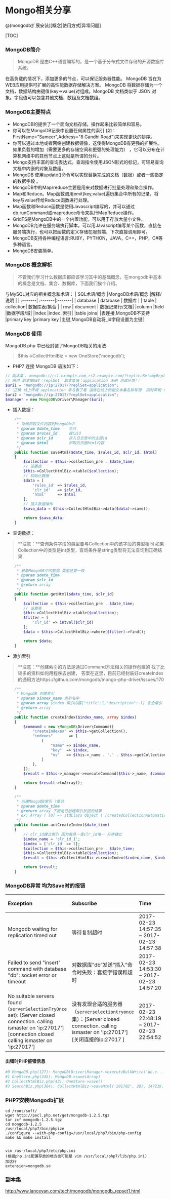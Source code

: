 # Mongo相关分享

@(mongodb扩展安装)[概念|使用方式|异常问题]


[TOC]

### MongoDB简介
> MongoDB 是由C++语言编写的，是一个基于分布式文件存储的开源数据库系统。

在高负载的情况下，添加更多的节点，可以保证服务器性能。
MongoDB 旨在为WEB应用提供可扩展的高性能数据存储解决方案。
MongoDB 将数据存储为一个文档，数据结构由键值(key=>value)对组成。MongoDB 文档类似于 JSON 对象。字段值可以包含其他文档，数组及文档数组。

### MongoDB主要特点
- MongoDB的提供了一个面向文档存储，操作起来比较简单和容易。
- 你可以在MongoDB记录中设置任何属性的索引 (如：FirstName="Sameer",Address="8 Gandhi Road")来实现更快的排序。
- 你可以通过本地或者网络创建数据镜像，这使得MongoDB有更强的扩展性。
如果负载的增加（需要更多的存储空间和更强的处理能力） ，它可以分布在计算机网络中的其他节点上这就是所谓的分片。
- Mongo支持丰富的查询表达式。查询指令使用JSON形式的标记，可轻易查询文档中内嵌的对象及数组。
- MongoDB 使用update()命令可以实现替换完成的文档（数据）或者一些指定的数据字段 。
- MongoDB中的Map/reduce主要是用来对数据进行批量处理和聚合操作。
- Map和Reduce。Map函数调用emit(key,value)遍历集合中所有的记录，将key与value传给Reduce函数进行处理。
- Map函数和Reduce函数是使用Javascript编写的，并可以通过db.runCommand或mapreduce命令来执行MapReduce操作。
- GridFS是MongoDB中的一个内置功能，可以用于存放大量小文件。
- MongoDB允许在服务端执行脚本，可以用Javascript编写某个函数，直接在服务端执行，也可以把函数的定义存储在服务端，下次直接调用即可。
- MongoDB支持各种编程语言:RUBY，PYTHON，JAVA，C++，PHP，C#等多种语言。
- MongoDB安装简单。

### MongoDB 概念解析
>不管我们学习什么数据库都应该学习其中的基础概念，在mongodb中基本的概念是文档、集合、数据库，下面我们挨个介绍。

与MySQL对应的相关概念和术语：
| SQL术语/概念 |MongoDB术语/概念 |解释/说明  |
| :-------|  :-------|:-------|
| database | database  | 数据库   |
| table    | collection| 数据库表/集合  |
| row      | document  | 数据记录行/文档|
|column	|field	|数据字段/域|
|index	|index	|索引|
|table joins|	|表连接,MongoDB不支持
|primary key	|primary key	|主键,MongoDB自动将_id字段设置为主键|

### MongoDB 使用
MongoDB.php 中已经封装了MongoDB相关的用法
> $this->CollectHtmlBiz = new OneStore('mongodb');

- PHP7 连接 MongoDB 语法如下：
``` php
// 副本集： mongodb://rs1.example.com,rs2.example.com/?replicaSet=myReplicaSet
// 采用 副本集KEY：replSet  副本集值：application 正确 测试环境）：
$uri1 = "mongodb://ip:27017/?replSet=application";
//（正确 线上环境 applocation 幸亏看了看 运维在线上的副文本集名称写错  同时声明 replSet 而非 replicaSet）
$uri2 = "mongodb://ip:27017/?replSet=applocation";
$manager = new MongoDB\Driver\Manager($uri);
```
- 插入数据：
``` php
	/**
     * 存储抓取文件内容到MongoDb中
     * @param $date_time    年月
     * @param $rules_id     接口id
     * @param $clr_id       存入日志表中的主键id
     * @param $html         抓取的页面html内容
     */
    public function saveHtml($date_time, $rules_id, $clr_id, $html)
    {
        $collection = $this->collection_pre . $date_time;
        // 设置表
        $this->CollectHtmlBiz->table($collection);
        // 初始化数据
        $data = [
            'rules_id' => $rules_id,
            'clr_id'   => $clr_id,
            'html'     => $html
        ];
		// 插入数据操作
        $sava_data = $this->CollectHtmlBiz->data($data)->save();

        return $sava_data;
    }
```

- 查询数据：
>**注意：**查询条件字段的类型要与Collection中的该字段的类型相同 如果Collection中的类型是int类型，查询条件是string类型将无法查询到正确结果
``` php
	/**
     * 获取MongoDB中的数据 类型还要一致
     * @param $date_time
     * @param $clr_id
     * @return array
     */
    public function getHtml($date_time, $clr_id)
    {
        $collection = $this->collection_pre . $date_time;
        // 设置表
        $this->CollectHtmlBiz->table($collection);
        $filter = [
            'clr_id' => intval($clr_id)
        ];
        $data = $this->CollectHtmlBiz->where($filter)->find();

        return $data;
    }
```

- 添加索引
>**注意：**创建索引的方法是通过Command方法相关的操作创建的 找了比较多的资料如何用程序去创建， 答案在这里，目前已经封装好createIndex的通用方法https://github.com/mongodb/mongo-php-driver/issues/170
``` php
	/**
     * MongoDB 创建索引
     * @param $index_name 索引名字
     * @param array $index 索引内容["title":1,"description":-1] 复合索引 title 升序 description 降序
     * @return array
     */
    public function createIndex($index_name, array $index)
    {
        $command = new \MongoDB\Driver\Command([
            "createIndexes" => $this->getCollection(),
            "indexes"       => [
                [
                    "name" => $index_name,
                    "key"  => $index,
                    "ns"   => $this->_name . '.' . $this->getCollection(),
                ]
            ],
        ]);
        $result = $this->_manager->executeCommand($this->_name, $command);

        return $result->toArray();
    }

	/**
     * 创建MongoDB索引 ?集合
     * @param $date_time
     * @return array 下面是已创建索引放回的结果
     * ex: Array ( [0] => stdClass Object ( [createdCollectionAutomatically] => [numIndexesBefore] => 2 [numIndexesAfter] => 2 [note] => all indexes already exist [ok] => 1 ) )
     */
    public function actCreateIndex($date_time)
    {
        // clr_id建立索引 因为每月一表clr_id唯一 升序建立
        $index_name = 'clr_id_1';
        $index = ['clr_id' => 1];
        $collection = $this->collection_pre . $date_time;
        $this->CollectHtmlBiz->table($collection);
        $result = $this->CollectHtmlBiz->createIndex($index_name, $index);

        return $result;
    }
```

### MongoDB异常 均为Save时的报错
| Exception       |   Subscribe |  Time     | 是否影响使用|
| :----------- |  :------- |:-------|:-------|
| Mongodb waiting for replication timed out |等待复制超时  |   2017-02-23 14:57:35 ~ 2017-02-23 14:57:38   |否 primary插入 复制时出错|
| Failed to send "insert" command with database "db": socket error or timeout     | 对数据库”db”发送“插入”命令时失败：套接字错误和超时|   2017-02-23 14:53:30 ~ 2017-02-23 14:57:20  |是 数据丢失|
| No suitable servers found (`serverSelectionTryOnce` set): [Server closed connection. calling ismaster on 'ip:27017'] [connection closed calling ismaster on 'ip:27017'] | 没有发现合适的服务器（` serverselectiontryonce `集）：[Server closed connection. calling ismaster on 'ip:27017'] [关闭连接的ip:27017 ]|  2017-02-23 22:48:19 ~ 2017-02-23 22:54:52|是 数据丢失|

#### 出错时PHP报错信息
``` php
#0 MongoDB.php(127): MongoDB\Driver\Manager->executeBulkWrite('db.c...', Object(MongoDB\Driver\BulkWrite), Object(MongoDB\Driver\WriteConcern))
#1 OneStore.php(245): MongoDB->save(Array)
#2 CollectHtmlBiz.php(42): OneStore->save()
#3 SearchBiz.php(364): CollectHtmlBiz->saveHtml('201702', 207, 147219, '
```

### PHP7安装Mongodb扩展 
``` vim
cd /root/soft/
wget http://pecl.php.net/get/mongodb-1.2.5.tgz
tar zxf mongodb-1.2.5.tgz 
cd mongodb-1.2.5
/usr/local/php7/bin/phpize
./configure --with-php-config=/usr/local/php7/bin/php-config
make && make install


vim /usr/local/php7/etc/php.ini
(根据php.ini配置存放的地方也可能是 vim /usr/local/php7/lib/php.ini) 
加这行   
extension=mongodb.so
```

### 副本集

http://www.lanceyan.com/tech/mongodb/mongodb_repset1.html


